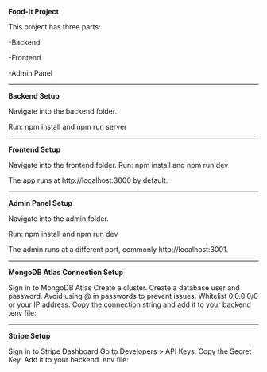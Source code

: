 **Food-It Project**

This project has three parts:

-Backend

-Frontend

-Admin Panel

--------------------------------------------------------------------------------------------------------------------------------------------------------------------------------------------

**Backend Setup**

Navigate into the backend folder.

Run:
npm install and
npm run server

--------------------------------------------------------------------------------------------------------------------------------------------------------------------------------------------


**Frontend Setup**

Navigate into the frontend folder.
Run:
npm install and
npm run dev

The app runs at http://localhost:3000 by default.

--------------------------------------------------------------------------------------------------------------------------------------------------------------------------------------------


**Admin Panel Setup**

Navigate into the admin folder.

Run:
npm install and 
npm run dev

The admin runs at a different port, commonly http://localhost:3001.

--------------------------------------------------------------------------------------------------------------------------------------------------------------------------------------------

**MongoDB Atlas Connection Setup**

Sign in to MongoDB Atlas
Create a cluster.
Create a database user and password. Avoid using @ in passwords to prevent issues.
Whitelist 0.0.0.0/0 or your IP address.
Copy the connection string and add it to your backend .env file:

-------------------------------------------------------------------------------------------------------------------------------------------------------------------------------------------

**Stripe Setup**

Sign in to Stripe Dashboard
Go to Developers > API Keys.
Copy the Secret Key.
Add it to your backend .env file:

